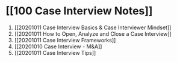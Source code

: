 # [[100 Case Interview Notes]]

1. [[20201011 Case Interview Basics & Case Interviewer Mindset]]
2. [[20201011 How to Open, Analyze and Close a Case Interview]]
3. [[20201011 Case Interview Frameworks]]
4. [[20201010 Case Interview - M&A]]
5. [[20201011 Case Interview Tips]]